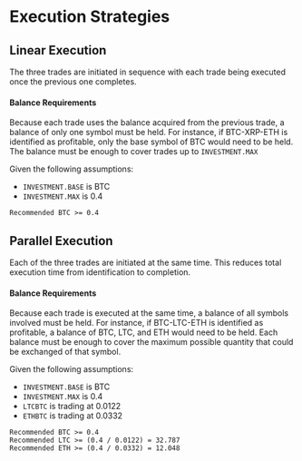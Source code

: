 # Execution Strategies


## Linear Execution

The three trades are initiated in sequence with each trade being executed once the previous one completes.

#### Balance Requirements

Because each trade uses the balance acquired from the previous trade, a balance of only one symbol must be held.
For instance, if BTC-XRP-ETH is identified as profitable, only the base symbol of BTC would need to be held.
The balance must be enough to cover trades up to `INVESTMENT.MAX`

Given the following assumptions:

* `INVESTMENT.BASE` is BTC
* `INVESTMENT.MAX` is 0.4

```
Recommended BTC >= 0.4
```


## Parallel Execution

Each of the three trades are initiated at the same time. This reduces total execution time from identification to completion.

#### Balance Requirements

Because each trade is executed at the same time, a balance of all symbols involved must be held.
For instance, if BTC-LTC-ETH is identified as profitable, a balance of BTC, LTC, and ETH would need to be held.
Each balance must be enough to cover the maximum possible quantity that could be exchanged of that symbol.

Given the following assumptions:

* `INVESTMENT.BASE` is BTC
* `INVESTMENT.MAX` is 0.4
* `LTCBTC` is trading at 0.0122
* `ETHBTC` is trading at 0.0332

```
Recommended BTC >= 0.4
Recommended LTC >= (0.4 / 0.0122) = 32.787
Recommended ETH >= (0.4 / 0.0332) = 12.048
```